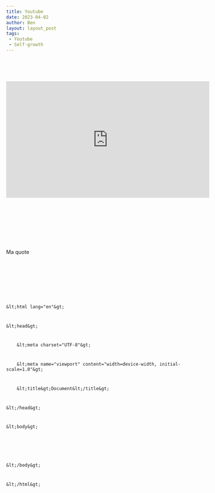 ```yaml
---
title: Youtube
date: 2023-04-02
author: Ben
layout: layout_post
tags:
 - Youtube
 - Self-growth
---
```


<p class="p3"><br></p>
<p class="p3"><br></p>
<p class="p4"><iframe width="550" height="315" src="https://www.youtube-nocookie.com/embed/FDnH4NVKHco" title="YouTube video player" frameborder="0" allow="accelerometer; autoplay; clipboard-write; encrypted-media; gyroscope; picture-in-picture; web-share" allowfullscreen></iframe></p>
<p class="p3"><br></p>
<p class="p3"><br></p>
<p class="p3"><br></p>
<p class="p3"><br></p>
<quote> Ma quote </quote>
<p class="p3"><br></p>
<p class="p3"><br></p>
<p class="p3"><br></p>
<code></p>
<p class="p5">&amp;lt;html lang="en"&amp;gt;</p>
<p class="p5">&amp;lt;head&amp;gt;</p>
<p class="p5"><span class="Apple-converted-space">    </span>&amp;lt;meta charset="UTF-8"&amp;gt;</p>
<p class="p5"><span class="Apple-converted-space">    </span>&amp;lt;meta name="viewport" content="width=device-width, initial-scale=1.0"&amp;gt;</p>
<p class="p5"><span class="Apple-converted-space">    </span>&amp;lt;title&amp;gt;Document&amp;lt;/title&amp;gt;</p>
<p class="p5">&amp;lt;/head&amp;gt;</p>
<p class="p5">&amp;lt;body&amp;gt;</p>
<p class="p3"><span class="Apple-converted-space">    </span></p>
<p class="p5">&amp;lt;/body&amp;gt;</p>
<p class="p5">&amp;lt;/html&amp;gt;</p>
<p class="p5"></code>



